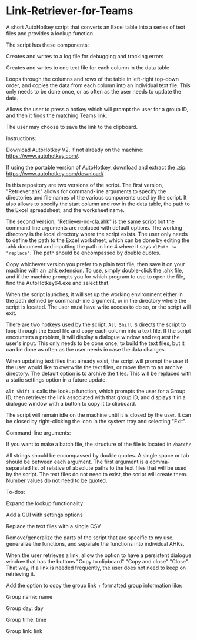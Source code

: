 # Link-Retriever-for-Teams
A short AutoHotkey script that converts an Excel table into a series of text files and provides a lookup function.

The script has these components:

Creates and writes to a log file for debugging and tracking errors

Creates and writes to one text file for each column in the data table

Loops through the columns and rows of the table in left-right top-down order, and copies the data from each column into an individual text file. This only needs to be done once, or as often as the user needs to update the data.

Allows the user to press a hotkey which will prompt the user for a group ID, and then it finds the matching Teams link.

The user may choose to save the link to the clipboard.


Instructions:

Download AutoHotkey V2, if not already on the machine: https://www.autohotkey.com/.

If using the portable version of AutoHotkey, download and extract the .zip: https://www.autohotkey.com/download/

In this repository are two versions of the script. The first version, "Retriever.ahk" allows for command-line arguments to specify the directories and file names of the various components used by the script. It also allows to specify the start column and row in the data table, the path to the Excel spreadsheet, and the worksheet name.

The second version,  "Retriever-no-cla.ahk" is the same script but the command line arguments are replaced with default options. The working directory is the local directory where the script exists. The user only needs to define the path to the Excel worksheet, which can be done by editing the .ahk document and inputting the path in line 4 where it says `xlPath := "replace"`. The path should be encompassed by double quotes.

Copy whichever version you prefer to a plain text file, then save it on your machine with an .ahk extension. To use, simply double-click the .ahk file, and if the machine prompts you for which program to use to open the file, find the AutoHotkey64.exe and select that.

When the script launches, it will set up the working environment either in the path defined by command-line argument, or in the directory where the script is located. The user must have write access to do so, or the script will exit.

There are two hotkeys used by the script. `Alt Shift S` directs the script to loop through the Excel file and copy each column into a text file. If the script encounters a problem, it will display a dialogue window and request the user's input. This only needs to be done once, to build the text files, but it can be done as often as the user needs in case the data changes.

When updating text files that already exist, the script will prompt the user if the user would like to overwrite the text files, or move them to an archive directory. The default option is to archive the files. This will be replaced with a static settings option in a future update.

`Alt Shift L` calls the lookup function, which prompts the user for a Group ID, then retriever the link associated with that group ID, and displays it in a dialogue window with a button to copy it to clipboard.

The script will remain idle on the machine until it is closed by the user. It can be closed by right-clicking the icon in the system tray and selecting "Exit".


Command-line arguments:

If you want to make a batch file, the structure of the file is located in `/batch/`

All strings should be encompassed by double quotes. A single space or tab should be between each argument. The first argument is a comma-separated list of relative of absolute paths to the text files that will be used by the script. The text files do not need to exist, the script will create them. Number values do not need to be quoted.


To-dos:

Expand the lookup functionality

Add a GUI with settings options

Replace the text files with a single CSV

Remove/generalize the parts of the script that are specific to my use, generalize the functions, and separate the functions into individual AHKs.

When the user retrieves a link, allow the option to have a persistent dialogue window that has the buttons "Copy to clipboard" "Copy and close" "Close". That way, if a link is needed frequently, the user does not need to keep on retrieving it.

Add the option to copy the group link + formatted group information like:

Group name: name

Group day: day

Group time: time

Group link: link
